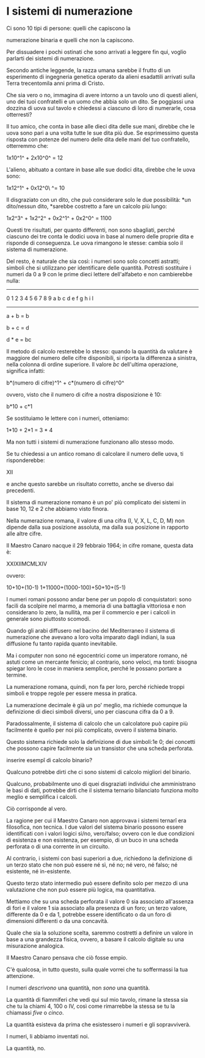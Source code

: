 
I sistemi di numerazione
========================

Ci sono 10 tipi di persone: quelli che capiscono la

numerazione binaria e quelli che non la capiscono.

Per dissuadere i pochi ostinati che sono arrivati a leggere fin qui,
voglio parlarti dei sistemi di numerazione.

Secondo antiche leggende, la razza umana sarebbe il frutto di un
esperimento di ingegneria genetica operato da alieni esadattili arrivati
sulla Terra trecentomila anni prima di Cristo.

Che sia vero o no, immagina di avere intorno a un tavolo uno di questi
alieni, uno dei tuoi confratelli e un uomo che abbia solo un dito. Se
poggiassi una dozzina di uova sul tavolo e chiedessi a ciascuno di loro
di numerarle, cosa otterresti?

Il tuo amico, che conta in base alle dieci dita delle sue mani, direbbe
che le uova sono pari a una volta tutte le sue dita più due. Se
esprimessimo questa risposta con potenze del numero delle dita delle
mani del tuo confratello, otterremmo che:

1x10^1^ + 2x10^0^ = 12

L\'alieno, abituato a contare in base alle sue dodici dita, direbbe che
le uova sono:

1x12^1^ + 0x12^0\ ^= 10

Il disgraziato con un dito, che può considerare solo le due possibilità:
*un dito/nessun dito, *sarebbe costretto a fare un calcolo più lungo:

1x2^3^ + 1x2^2^ + 0x2^1^ + 0x2^0^ = 1100

Questi tre risultati, per quanto differenti, non sono sbagliati, perché
ciascuno dei tre conta le dodici uova in base al numero delle proprie
dita e risponde di conseguenza. Le uova rimangono le stesse: cambia solo
il sistema di numerazione.

Del resto, è naturale che sia così: i numeri sono solo concetti
astratti; simboli che si utilizzano per identificare delle quantità.
Potresti sostituire i numeri da 0 a 9 con le prime dieci lettere
dell\'alfabeto e non cambierebbe nulla:

  --- --- --- --- --- --- --- --- --- ---
  0   1   2   3   4   5   6   7   8   9
  a   b   c   d   e   f   g   h   i   l
  --- --- --- --- --- --- --- --- --- ---

a + b = b

b + c = d

d \* e = bc

Il metodo di calcolo resterebbe lo stesso: quando la quantità da
valutare è maggiore del numero delle cifre disponibili, si riporta la
differenza a sinistra, nella colonna di ordine superiore. Il valore *bc*
dell\'ultima operazione, significa infatti:

b\*(numero di cifre)^1^ + c\*(numero di cifre)^0^

ovvero, visto che il numero di cifre a nostra disposizione è 10:

b\*10 + c\*1

Se sostituiamo le lettere con i numeri, otteniamo:

1\*10 + 2\*1 = 3 \* 4

Ma non tutti i sistemi di numerazione funzionano allo stesso modo.

Se tu chiedessi a un antico romano di calcolare il numero delle uova, ti
risponderebbe:

XII

e anche questo sarebbe un risultato corretto, anche se diverso dai
precedenti.

Il sistema di numerazione romano è un po\' più complicato dei sistemi in
base 10, 12 e 2 che abbiamo visto finora.

Nella numerazione romana, il valore di una cifra (I, V, X, L, C, D, M)
non dipende dalla sua posizione assoluta, ma dalla sua posizione in
rapporto alle altre cifre.

Il Maestro Canaro nacque il 29 febbraio 1964; in cifre romane, questa
data è:

XXIXIIMCMLXIV

ovvero:

10+10+(10-1) 1+11000+(1000-100)+50+10+(5-1)

I numeri romani possono andar bene per un popolo di conquistatori: sono
facili da scolpire nel marmo, a memoria di una battaglia vittoriosa e
non considerano lo zero, la nullità, ma per il commercio e per i calcoli
in generale sono piuttosto scomodi.

Quando gli arabi diffusero nel bacino del Mediterraneo il sistema di
numerazione che avevano a loro volta imparato dagli indiani, la sua
diffusione fu tanto rapida quanto inevitabile.

Ma i computer non sono né egocentrici come un imperatore romano, né
astuti come un mercante fenicio; al contrario, sono veloci, ma tonti:
bisogna spiegar loro le cose in maniera semplice, perché le possano
portare a termine.

La numerazione romana, quindi, non fa per loro, perché richiede troppi
simboli e troppe regole per essere messa in pratica.

La numerazione decimale è già un po\' meglio, ma richiede comunque la
definizione di dieci simboli diversi, uno per ciascuna cifra da 0 a 9.

Paradossalmente, il sistema di calcolo che un calcolatore può capire più
facilmente è quello per noi più complicato, ovvero il sistema binario.

Questo sistema richiede solo la definizione di due simboli:1e 0; dei
concetti che possono capire facilmente sia un transistor che una scheda
perforata.

inserire esempî di calcolo binario?

Qualcuno potrebbe dirti che ci sono sistemi di calcolo migliori del
binario.

Qualcuno, probabilmente uno di quei disgraziati individui che
amministrano le basi di dati, potrebbe dirti che il sistema ternario
bilanciato funziona molto meglio e semplifica i calcoli.

Ciò corrisponde al vero.

La ragione per cui il Maestro Canaro non approvava i sistemi ternarî era
filosofica, non tecnica. I due valori del sistema binario possono essere
identificati con i valori logici sì/no, vero/falso; ovvero con le due
condizioni di esistenza e non esistenza, per esempio, di un buco in una
scheda perforata o di una corrente in un circuito.

Al contrario, i sistemi con basi superiori a due, richiedono la
definizione di un terzo stato che non può essere né sì, né no; né vero,
né falso; né esistente, né in-esistente.

Questo terzo stato intermedio può essere definito solo per mezzo di una
valutazione che non può essere più logica, ma quantitativa.

Mettiamo che su una scheda perforata il valore 0 sia associato
all\'assenza di fori e il valore 1 sia associato alla presenza di un
foro; un terzo valore, differente da 0 e da 1, potrebbe essere
identificato o da un foro di dimensioni differenti o da una concavità.

Quale che sia la soluzione scelta, saremmo costretti a definire un
valore in base a una grandezza fisica, ovvero, a basare il calcolo
digitale su una misurazione analogica.

Il Maestro Canaro pensava che ciò fosse empio.

C\'è qualcosa, in tutto questo, sulla quale vorrei che tu soffermassi la
tua attenzione.

I numeri *descrivono* una quantità, non *sono* una quantità.

La quantità di fiammiferi che vedi qui sul mio tavolo, rimane la stessa
sia che tu la chiami 4, 100 o IV, così come rimarrebbe la stessa se tu
la chiamassi *five* o *cinco*.

La quantità esisteva da prima che esistessero i numeri e gli
sopravviverà.

I numeri, li abbiamo inventati noi.

La quantità, no.
